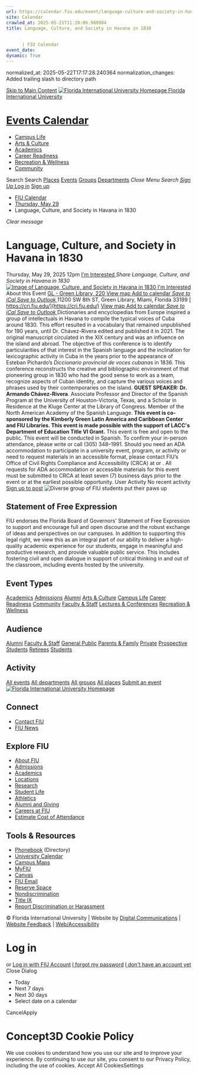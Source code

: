 ```yaml
---
url: https://calendar.fiu.edu/event/language-culture-and-society-in-havana-in-1830-3028/
site: Calendar
crawled_at: 2025-05-21T11:20:06.980984
title: Language, Culture, and Society in Havana in 1830
    
    
      | FIU Calendar
event_date: 
dynamic: True
---
```

normalized_at: 2025-05-22T17:17:28.240364
normalization_changes: Added trailing slash to directory path

[Skip to Main Content](https://calendar.fiu.edu/event/language-culture-and-society-in-havana-in-1830-3028#main-content)
[![Florida International University Homepage](https://digicdn.fiu.edu/core/_assets/images/logo-top.png) Florida International University](https://www.fiu.edu)
# [Events Calendar ](https://calendar.fiu.edu/)
  * [Campus Life](https://calendar.fiu.edu/calendar?event_types%5B%5D=127595)
  * [Arts & Culture](https://calendar.fiu.edu/calendar?event_types%5B%5D=127590)
  * [Academics](https://calendar.fiu.edu/calendar?event_types%5B%5D=127582)
  * [Career Readiness](https://calendar.fiu.edu/calendar?event_types%5B%5D=127584)
  * [Recreation & Wellness](https://calendar.fiu.edu/calendar?event_types%5B%5D=127603)
  * [Community](https://calendar.fiu.edu/calendar?event_types%5B%5D=127601)


Search Search
[Places](https://calendar.fiu.edu/search/places) [Events](https://calendar.fiu.edu/calendar) [Groups](https://calendar.fiu.edu/search/groups) [Departments](https://calendar.fiu.edu/search/departments)
_Close Menu_
_Search_ [ _Sign Up_ ](https://calendar.fiu.edu/signup)
[Log in](https://calendar.fiu.edu/auth/shib_login?previous_url=https%3A%2F%2Fcalendar.fiu.edu%2Fevent%2Flanguage-culture-and-society-in-havana-in-1830-3028) [Sign up](https://calendar.fiu.edu/signup)
  * [FIU Calendar](https://calendar.fiu.edu/)
  * [Thursday, May 29](https://calendar.fiu.edu/calendar/day/2025/5/29)
  * Language, Culture, and Society in Havana in 1830


_Clear message_
# Language, Culture, and Society in Havana in 1830
Thursday, May 29, 2025 12pm 
[ I'm Interested ](https://calendar.fiu.edu/event/49472703834162/confirm?return=https%3A%2F%2Fcalendar.fiu.edu%2Fevent%2Flanguage-culture-and-society-in-havana-in-1830-3028)
_Share Language, Culture, and Society in Havana in 1830_
[ ![Image of Language, Culture, and Society in Havana in 1830](https://localist-images.azureedge.net/photos/49472728714790/card/02b9e1315581ced99e3290b93997df67b7acb337.jpg) ](https://calendar.fiu.edu/photo/49472728714790)
[ I'm Interested ](https://calendar.fiu.edu/event/49472703834162/confirm?return=https%3A%2F%2Fcalendar.fiu.edu%2Fevent%2Flanguage-culture-and-society-in-havana-in-1830-3028)
About this Event
[ GL - Green Library, 220 ](https://calendar.fiu.edu/gl) [View map ](https://calendar.fiu.edu/event/language-culture-and-society-in-havana-in-1830-3028#about_map)
[Add to calendar ](https://calendar.fiu.edu/event/language-culture-and-society-in-havana-in-1830-3028)
[ _Save to iCal_ ](https://calendar.fiu.edu/event/language-culture-and-society-in-havana-in-1830-3028.ics "Save to iCal") [ _Save to Outlook_ ](https://calendar.fiu.edu/event/language-culture-and-society-in-havana-in-1830-3028.ics "Save to Outlook")
11200 SW 8th ST, Green Library, Miami, Florida 33199
[ https://cri.fiu.edu/](https://cri.fiu.edu/)
[View map ](https://calendar.fiu.edu/event/language-culture-and-society-in-havana-in-1830-3028#about_map)
[Add to calendar ](https://calendar.fiu.edu/event/language-culture-and-society-in-havana-in-1830-3028)
[ _Save to iCal_ ](https://calendar.fiu.edu/event/language-culture-and-society-in-havana-in-1830-3028.ics "Save to iCal") [ _Save to Outlook_ ](https://calendar.fiu.edu/event/language-culture-and-society-in-havana-in-1830-3028.ics "Save to Outlook")
Dictionaries and encyclopedias from Europe inspired a group of intellectuals in Havana to compile the typical voices of Cuba around 1830. This effort resulted in a vocabulary that remained unpublished for 190 years, until Dr. Chávez-Rivera edited and published it in 2021. The original manuscript circulated in the XIX century and was an influence on the island and abroad. The objective of this conference is to identify particularities of that interest in the Spanish language and the inclination for lexicographic activity in Cuba in the years prior to the appearance of Esteban Pichardo’s  _Diccionario provincial de voces cubanas_ in 1836. This conference reconstructs the creative and bibliographic environment of that pioneering group in 1830 who had the good sense to work as a team, recognize aspects of Cuban identity, and capture the various voices and phrases used by their contemporaries on the island. 
**GUEST SPEAKER: Dr. Armando Chávez-Rivera**. Associate Professor and Director of the Spanish Program at the University of Houston-Victoria, Texas, and a Scholar in Residence at the Kluge Center at the Library of Congress. Member of the North American Academy of the Spanish Language.
**This event is co-sponsored by the Kimberly Green Latin America and Caribbean Center and FIU Libraries. This event is made possible with the support of LACC's Department of Education Title VI Grant.** This event is free and open to the public. This event will be conducted in Spanish. To confirm your in-person attendance, please write or call (305) 348–1991.
Should you need an ADA accommodation to participate in a university event, program, or activity or need to request materials in an accessible format, please contact FIU’s Office of Civil Rights Compliance and Accessibility (CRCA) at or . All requests for ADA accommodation or accessible materials for this event must be submitted to CRCA at least seven (7) business days prior to the event or at the earliest possible opportunity. 
User Activity
No recent activity
[Sign up to post](https://calendar.fiu.edu/auth/shib_login?previous_url=https%3A%2F%2Fcalendar.fiu.edu%2Fevent%2Flanguage-culture-and-society-in-havana-in-1830-3028)
![Diverse group of FIU students put their paws up](https://www.fiu.edu/_assets/images/thumbnail-students-paw.jpg)
## Statement of Free Expression
FIU endorses the Florida Board of Governors' Statement of Free Expression to support and encourage full and open discourse and the robust exchange of ideas and perspectives on our campuses. In addition to supporting this legal right, we view this as an integral part of our ability to deliver a high-quality academic experience for our students, engage in meaningful and productive research, and provide valuable public service. This includes fostering civil and open dialogue in support of critical thinking in and out of the classroom, including events hosted by the university.
## Event Types
[Academics](https://calendar.fiu.edu/calendar?event_types%5B%5D=127582)
[Admissions](https://calendar.fiu.edu/calendar?event_types%5B%5D=127583)
[Alumni](https://calendar.fiu.edu/calendar?event_types%5B%5D=127589)
[Arts & Culture](https://calendar.fiu.edu/calendar?event_types%5B%5D=127590)
[Campus Life](https://calendar.fiu.edu/calendar?event_types%5B%5D=127595)
[Career Readiness](https://calendar.fiu.edu/calendar?event_types%5B%5D=127584)
[Community](https://calendar.fiu.edu/calendar?event_types%5B%5D=127601)
[Faculty & Staff](https://calendar.fiu.edu/calendar?event_types%5B%5D=127602)
[Lectures & Conferences](https://calendar.fiu.edu/calendar?event_types%5B%5D=127587)
[Recreation & Wellness](https://calendar.fiu.edu/calendar?event_types%5B%5D=127603)
## Audience
[Alumni](https://calendar.fiu.edu/calendar?event_types%5B%5D=121721)
[Faculty & Staff](https://calendar.fiu.edu/calendar?event_types%5B%5D=121720)
[General Public](https://calendar.fiu.edu/calendar?event_types%5B%5D=121722)
[Parents & Family](https://calendar.fiu.edu/calendar?event_types%5B%5D=36918157286658)
[Private](https://calendar.fiu.edu/calendar?event_types%5B%5D=129753)
[Prospective Students](https://calendar.fiu.edu/calendar?event_types%5B%5D=121723)
[Retirees](https://calendar.fiu.edu/calendar?event_types%5B%5D=37290279036119)
[Students](https://calendar.fiu.edu/calendar?event_types%5B%5D=121719)
## Activity
[All events](https://calendar.fiu.edu/search?what=events)
[All departments](https://calendar.fiu.edu/search/departments)
[All groups](https://calendar.fiu.edu/search?what=groups)
[All places](https://calendar.fiu.edu/search?what=places)
[Submit an event](https://calendar.fiu.edu/admin/events/new/basic-information)
[ ![Florida International University Homepage](https://digicdn.fiu.edu/core/_assets/images/footer-logo.svg) ](https://www.fiu.edu/)
## Connect
  * [Contact FIU](https://www.fiu.edu/about/contact-us/index.html)
  * [FIU News](https://news.fiu.edu/)


## Explore FIU
  * [About FIU](https://www.fiu.edu/about/index.html)
  * [Admissions](https://www.fiu.edu/admissions/index.html)
  * [Academics](https://www.fiu.edu/academics/index.html)
  * [Locations](https://www.fiu.edu/locations/index.html)
  * [Research](https://www.fiu.edu/research/index.html)
  * [Student Life](https://www.fiu.edu/student-life/index.html)
  * [Athletics](https://www.fiu.edu/athletics/index.html)
  * [Alumni and Giving](https://www.fiu.edu/alumni-and-giving/index.html)
  * [Careers at FIU](https://hr.fiu.edu/careers/)
  * [Estimate Cost of Attendance](https://onestop.fiu.edu/finances/estimate-your-costs/)


## Tools & Resources
  * [Phonebook](https://phonebook.fiu.edu) (Directory)
  * [University Calendar](https://calendar.fiu.edu/)
  * [Campus Maps](https://campusmaps.fiu.edu/)
  * [MyFIU](https://my.fiu.edu/)
  * [Canvas](https://canvas.fiu.edu)
  * [FIU Email](http://mail.fiu.edu/)
  * [Reserve Space](https://reservespace.fiu.edu/make-reservation/)
  * [Nondiscrimination](https://ace.fiu.edu/civil-rights-and-accessibility/harassment-and-discrimination/)
  * [Title IX](https://ace.fiu.edu/title-ix/)
  * [Report Discrimination or Harassment](https://report.fiu.edu/)


© Florida International University  | Website by [Digital Communications](https://stratcomm.fiu.edu/digital-print/websites/) | [Website Feedback](https://webforms.fiu.edu/view.php?id=370774&element_5=https://calendar.fiu.edu/https://calendar.fiu.edu/) | [Web/Accessibility](https://accessibility.fiu.edu/)
# Log in
or
[Log in with FIU Account](https://calendar.fiu.edu/auth/shib_login?previous_url=https%3A%2F%2Fcalendar.fiu.edu%2Fevent%2Flanguage-culture-and-society-in-havana-in-1830-3028)
[I forgot my password](https://calendar.fiu.edu/auth/forgot) [I don't have an account yet](https://calendar.fiu.edu/signup)
Close Dialog
  * Today
  * Next 7 days
  * Next 30 days
  * Select date on a calendar


CancelApply
# Concept3D Cookie Policy
We use cookies to understand how you use our site and to improve your experience. By continuing to use our site, you consent to our Privacy Policy, including the use of cookies. 
Accept All CookiesSettings
